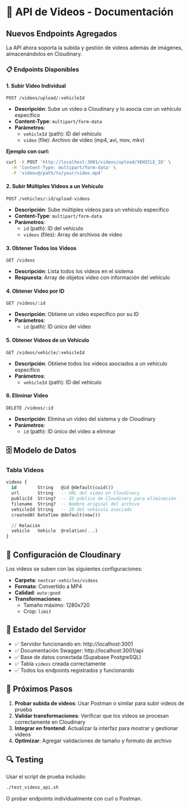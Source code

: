 # 🎥 API de Videos - Documentación

## Nuevos Endpoints Agregados

La API ahora soporta la subida y gestión de videos además de imágenes, almacenándolos en Cloudinary.

### 📋 Endpoints Disponibles

#### 1. Subir Video Individual

```
POST /videos/upload/:vehicleId
```

- **Descripción**: Sube un video a Cloudinary y lo asocia con un vehículo específico
- **Content-Type**: `multipart/form-data`
- **Parámetros**:
  - `vehicleId` (path): ID del vehículo
  - `video` (file): Archivo de video (mp4, avi, mov, mkv)

**Ejemplo con curl:**

```bash
curl -X POST 'http://localhost:3001/videos/upload/VEHICLE_ID' \
  -H 'Content-Type: multipart/form-data' \
  -F 'video=@/path/to/your/video.mp4'
```

#### 2. Subir Múltiples Videos a un Vehículo

```
POST /vehicles/:id/upload-videos
```

- **Descripción**: Sube múltiples videos para un vehículo específico
- **Content-Type**: `multipart/form-data`
- **Parámetros**:
  - `id` (path): ID del vehículo
  - `videos` (files): Array de archivos de video

#### 3. Obtener Todos los Videos

```
GET /videos
```

- **Descripción**: Lista todos los videos en el sistema
- **Respuesta**: Array de objetos video con información del vehículo

#### 4. Obtener Video por ID

```
GET /videos/:id
```

- **Descripción**: Obtiene un video específico por su ID
- **Parámetros**:
  - `id` (path): ID único del video

#### 5. Obtener Videos de un Vehículo

```
GET /videos/vehicle/:vehicleId
```

- **Descripción**: Obtiene todos los videos asociados a un vehículo específico
- **Parámetros**:
  - `vehicleId` (path): ID del vehículo

#### 6. Eliminar Video

```
DELETE /videos/:id
```

- **Descripción**: Elimina un video del sistema y de Cloudinary
- **Parámetros**:
  - `id` (path): ID único del video a eliminar

## 🗄️ Modelo de Datos

### Tabla Videos

```sql
videos {
  id        String   @id @default(cuid())
  url       String   -- URL del video en Cloudinary
  publicId  String?  -- ID público de Cloudinary para eliminación
  filename  String?  -- Nombre original del archivo
  vehicleId String   -- ID del vehículo asociado
  createdAt DateTime @default(now())

  // Relación
  vehicle   Vehicle  @relation(...)
}
```

## 🔧 Configuración de Cloudinary

Los videos se suben con las siguientes configuraciones:

- **Carpeta**: `nextcar-vehicles/videos`
- **Formato**: Convertido a MP4
- **Calidad**: `auto:good`
- **Transformaciones**:
  - Tamaño máximo: 1280x720
  - Crop: `limit`

## 🚀 Estado del Servidor

- ✅ Servidor funcionando en: http://localhost:3001
- ✅ Documentación Swagger: http://localhost:3001/api
- ✅ Base de datos conectada (Supabase PostgreSQL)
- ✅ Tabla `videos` creada correctamente
- ✅ Todos los endpoints registrados y funcionando

## 📝 Próximos Pasos

1. **Probar subida de videos**: Usar Postman o similar para subir videos de prueba
2. **Validar transformaciones**: Verificar que los videos se procesan correctamente en Cloudinary
3. **Integrar en frontend**: Actualizar la interfaz para mostrar y gestionar videos
4. **Optimizar**: Agregar validaciones de tamaño y formato de archivo

## 🔍 Testing

Usar el script de prueba incluido:

```bash
./test_videos_api.sh
```

O probar endpoints individualmente con curl o Postman.

